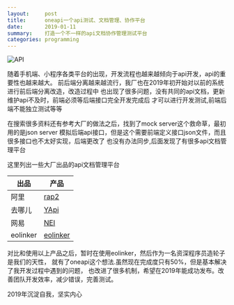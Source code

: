 ```yaml
---
layout:     post
title:      oneapi一个api测试、文档管理、协作平台
date:       2019-01-11
summary:    打造一个不一样的api文档协作管理测试平台
categories: programming
---
```


![API](https://i.loli.net/2019/01/11/5c3808698a453.png)

随着手机端、小程序各类平台的出现，开发流程也越来越倾向于api开发，api的重要性也越来越大。
前后端分离越来越流行，我厂也在2019年初开始对以前的系统进行前后端分离改造，改造过程中
也出现了很多问题，没有共同的api文档，更新维护api不及时，前端必须等后端接口完全开发完成后
才可以进行开发测试,前端后端不能独立测试等等

在搜索很多资料还有参考大厂的做法之后，找到了mock server这个救命草，最初用的是json server
模拟后端api接口，但是这个需要前端定义接口json文件，而且很多接口也不太好实现，后端更改了
也没有办法同步,后面发现了有很多api文档管理平台

这里列出一些大厂出品的api文档管理平台

出品 | 产品
--- | ---
阿里 | [rap2](https://github.com/thx/rap2-delos)
去哪儿 | [YApi](https://github.com/YMFE/yapi)
网易 | [NEI](https://github.com/NEYouFan/nei-toolkit)
eolinker | [eolinker](https://www.eolinker.com/#/)

对比和使用以上产品之后，暂时在使用eolinker，然后作为一名资深程序员造轮子是我们的天性，
就有了oneapi这个想法.虽然现在完成度只有50%，但是基本解决了我开发过程中遇到的问题，
也改进了很多机制，希望在2019年能成功发布。改善团队开发效率，减少错误，完善测试。

2019年沉淀自我，坚实内心

